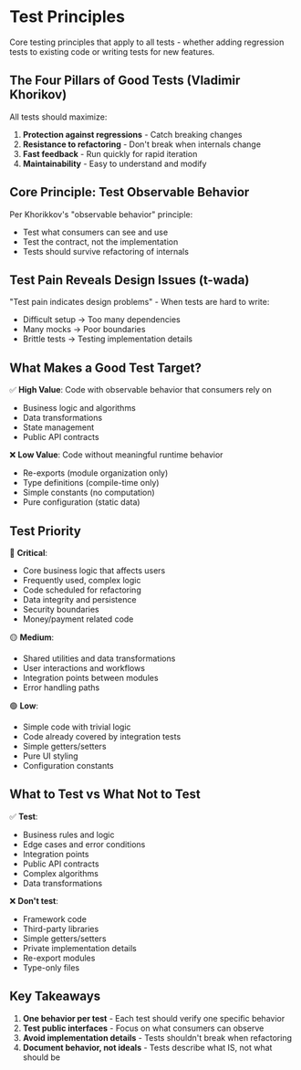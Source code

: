 # Test Principles

Core testing principles that apply to all tests - whether adding regression tests to existing code or writing tests for new features.

## The Four Pillars of Good Tests (Vladimir Khorikov)

All tests should maximize:

1. **Protection against regressions** - Catch breaking changes
2. **Resistance to refactoring** - Don't break when internals change
3. **Fast feedback** - Run quickly for rapid iteration
4. **Maintainability** - Easy to understand and modify

## Core Principle: Test Observable Behavior

Per Khorikkov's "observable behavior" principle:

- Test what consumers can see and use
- Test the contract, not the implementation
- Tests should survive refactoring of internals

## Test Pain Reveals Design Issues (t-wada)

"Test pain indicates design problems" - When tests are hard to write:

- Difficult setup → Too many dependencies
- Many mocks → Poor boundaries
- Brittle tests → Testing implementation details

## What Makes a Good Test Target?

✅ **High Value**: Code with observable behavior that consumers rely on

- Business logic and algorithms
- Data transformations
- State management
- Public API contracts

❌ **Low Value**: Code without meaningful runtime behavior

- Re-exports (module organization only)
- Type definitions (compile-time only)
- Simple constants (no computation)
- Pure configuration (static data)

## Test Priority

🔴 **Critical**:

- Core business logic that affects users
- Frequently used, complex logic
- Code scheduled for refactoring
- Data integrity and persistence
- Security boundaries
- Money/payment related code

🟡 **Medium**:

- Shared utilities and data transformations
- User interactions and workflows
- Integration points between modules
- Error handling paths

🟢 **Low**:

- Simple code with trivial logic
- Code already covered by integration tests
- Simple getters/setters
- Pure UI styling
- Configuration constants

## What to Test vs What Not to Test

✅ **Test**:

- Business rules and logic
- Edge cases and error conditions
- Integration points
- Public API contracts
- Complex algorithms
- Data transformations

❌ **Don't test**:

- Framework code
- Third-party libraries
- Simple getters/setters
- Private implementation details
- Re-export modules
- Type-only files

## Key Takeaways

1. **One behavior per test** - Each test should verify one specific behavior
2. **Test public interfaces** - Focus on what consumers can observe
3. **Avoid implementation details** - Tests shouldn't break when refactoring
4. **Document behavior, not ideals** - Tests describe what IS, not what should be
